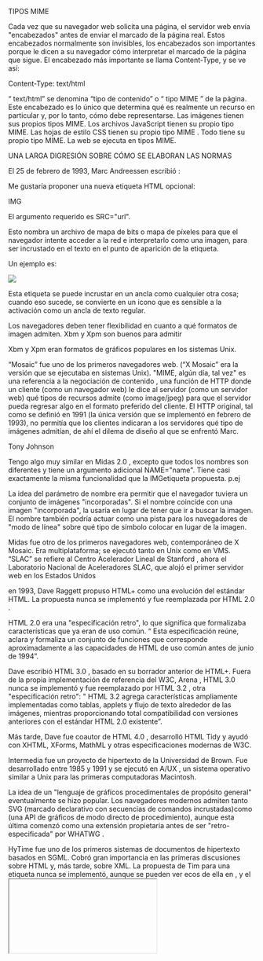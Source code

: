 TIPOS MIME 

Cada vez que su navegador web solicita una página, el servidor web envía "encabezados" antes de enviar el marcado de la página real.
Estos encabezados normalmente son invisibles, los encabezados son importantes porque le dicen a su navegador cómo interpretar el marcado de la página que sigue. 
El encabezado más importante se llama Content-Type, y se ve así:

Content-Type: text/html

“ text/html” se denomina “tipo de contenido” o “ tipo MIME ” de la página. Este encabezado es lo único que determina qué es realmente un recurso en particular y,
por lo tanto, cómo debe representarse. Las imágenes tienen sus propios tipos MIME. Los archivos JavaScript tienen su propio tipo MIME. 
Las hojas de estilo CSS tienen su propio tipo MIME . Todo tiene su propio tipo MIME. La web se ejecuta en tipos MIME.

UNA LARGA DIGRESIÓN SOBRE CÓMO SE ELABORAN LAS NORMAS


El 25 de febrero de 1993, Marc Andreessen escribió :

Me gustaría proponer una nueva etiqueta HTML opcional:

IMG

El argumento requerido es SRC="url".

Esto nombra un archivo de mapa de bits o mapa de píxeles para que el navegador intente acceder a la red e interpretarlo como una imagen, para ser incrustado en 
el texto en el punto de aparición de la etiqueta.

Un ejemplo es:

<IMG SRC="file://foobar.com/foo/bar/blargh.xbm">

Esta etiqueta se puede incrustar en un ancla como cualquier otra cosa; cuando eso sucede, se convierte en un icono que es sensible a la activación como un
ancla de texto regular.

Los navegadores deben tener flexibilidad en cuanto a qué formatos de imagen admiten. Xbm y Xpm son buenos para admitir

Xbm y Xpm eran formatos de gráficos populares en los sistemas Unix.

“Mosaic” fue uno de los primeros navegadores web. (“X Mosaic” era la versión que se ejecutaba en sistemas Unix).
"MIME, algún día, tal vez" es una referencia a la negociación de contenido , una función de HTTP donde un cliente (como un navegador web) le dice al servidor
(como un servidor web) qué tipos de recursos admite (como image/jpeg) para que el servidor pueda regresar algo en el formato preferido del cliente.
El HTTP original, tal como se definió en 1991 (la única versión que se implementó en febrero de 1993), no permitía que los clientes indicaran a los servidores
qué tipo de imágenes admitían, de ahí el dilema de diseño al que se enfrentó Marc.

Tony Johnson

Tengo algo muy similar en Midas 2.0 , excepto que todos los nombres son diferentes y tiene un argumento adicional NAME="name". 
Tiene casi exactamente la misma funcionalidad que la IMGetiqueta propuesta. p.ej

<ICON name="NoEntry" href="http://note/foo/bar/NoEntry.xbm">

La idea del parámetro de nombre era permitir que el navegador tuviera un conjunto de imágenes "incorporadas". Si el nombre coincide con una imagen "incorporada", 
la usaría en lugar de tener que ir a buscar la imagen. El nombre también podría actuar como una pista para los navegadores de "modo de línea" sobre qué tipo de 
símbolo colocar en lugar de la imagen.

Midas fue otro de los primeros navegadores web, contemporáneo de X Mosaic. Era multiplataforma; se ejecutó tanto en Unix como en VMS. “SLAC” se refiere al 
Centro Acelerador Lineal de Stanford , ahora el Laboratorio Nacional de Aceleradores SLAC, que alojó el primer servidor web en los Estados Unidos

en 1993, Dave Raggett propuso HTML+ como una evolución del estándar HTML. La propuesta nunca se implementó y fue reemplazada por HTML 2.0 . 

HTML 2.0 era una "especificación retro", lo que significa que formalizaba características que ya eran de uso común. “ Esta especificación reúne, aclara y
formaliza un conjunto de funciones que corresponde aproximadamente a las capacidades de HTML de uso común antes de junio de 1994”.

Dave escribió HTML 3.0 , basado en su borrador anterior de HTML+. Fuera de la propia implementación de referencia del W3C, Arena , HTML 3.0 nunca se implementó y 
fue reemplazado por HTML 3.2 , otra "especificación retro": " HTML 3.2 agrega características ampliamente implementadas como tablas, applets y flujo de texto 
alrededor de las imágenes, mientras proporcionando total compatibilidad con versiones anteriores con el estándar HTML 2.0 existente”.

Más tarde, Dave fue coautor de HTML 4.0 , desarrolló HTML Tidy y ayudó con XHTML, XForms, MathML y ​​otras especificaciones modernas de W3C.


Intermedia fue un proyecto de hipertexto de la Universidad de Brown. Fue desarrollado entre 1985 y 1991 y se ejecutó en A/UX , un sistema operativo similar a Unix para las primeras computadoras Macintosh.

La idea de un "lenguaje de gráficos procedimentales de propósito general" eventualmente se hizo popular. Los navegadores modernos admiten tanto SVG (marcado 
declarativo con secuencias de comandos incrustadas)como <canvas>(una API de gráficos de modo directo de procedimiento), aunque esta última comenzó como una 
extensión propietaria antes de ser "retro-especificada" por WHATWG .

HyTime fue uno de los primeros sistemas de documentos de hipertexto basados en SGML. Cobró gran importancia en las primeras discusiones sobre HTML y, más tarde,
sobre XML.
La propuesta de Tim para una <INCLUDE> etiqueta nunca se implementó, aunque se pueden ver ecos de ella en <object>, <embed>y el <iframe> elemento.


UNA LINEA ININTERRUMPIDA 
  
--HTTP todavía existe. HTTP evolucionó con éxito de 0.9 a 1.0 y luego a 1.1. Y aún así evoluciona.
--HTML siempre ha sido una conversación entre los creadores de navegadores, los autores, los expertos en estándares y otras personas que acaban de aparecer y les gusta hablar sobre corchetes angulares. La mayoría de las versiones exitosas de HTML han sido "retro-specs", poniéndose al día con el mundo y al mismo tiempo tratando de empujarlo en la dirección correcta.

  
UNA LÍNEA DE TIEMPO DEL DESARROLLO DE HTML DE 1997 A 2004

--En diciembre de 1997, el World Wide Web Consortium (W3C) publicó HTML 4.0 y cerró rápidamente el Grupo de trabajo de HTML.
--comenzar de nuevo con la próxima generación de HTML basada en un conjunto de conjuntos de etiquetas XML.
--Su primer paso, en diciembre de 1998, fue un borrador de una especificación provisional que simplemente reformulaba HTML en XML sin agregar nuevos elementos o atributos
--En agosto de 1999, el mismo HTML Working Group publicó un primer borrador de XHTML Extended Forms.
--" XHTML Extended Forms" pasó a llamarse "XForms" y se trasladó a su propio grupo de trabajo
--En mayo de 2001, publicaron la primera edición de XHTML 1.1 , que agregó solo algunas características menores además de XHTML 1.0, pero también eliminó la laguna del "Apéndice C". A partir de la versión 1.1, todos los documentos XHTML debían servirse con un tipo MIMEapplication/xhtml+xml de.

TODO LO QUE SABES SOBRE XHTML ESTÁ MAL
  
--Los navegadores siempre han sido "perdonadores" con HTML . Si crea una página HTML pero olvida la </head>etiqueta, los navegadores mostrarán la página de todos modos. 
--Según algunas estimaciones, más del 99% de las páginas HTML en la web hoy en día tienen al menos un error. Pero debido a que estos errores no hacen que los navegadores muestren mensajes de error visibles, nadie los corrige.
--XML , publicado en 1997, rompió con la tradición de perdonar a los clientes y exigió que todos los programas que consumieran XML debían tratar los llamados errores de "bien formado" como fatales.
--"Usen algo que se parezca a la sintaxis XHTML , pero siga sirviéndolo con el tipo text/html MIME". Y eso es exactamente lo que hicieron miles de desarrolladores web: "actualizaron" a la sintaxis XHTML pero siguieron sirviéndola con un text/html MIME tipo.

--Cualquier página servida con un tipo MIME de, independientemente del tipo de documento, la sintaxis o el estilo de codificación, se analizará utilizando un analizador HTMLtext/html "perdonador" , ignorando silenciosamente cualquier error de marcado y nunca alertando a los usuarios finales (ni a nadie más) incluso si la página está técnicamente roto.
  
UNA VISIÓN COMPETITIVA
  
En junio de 2004, el W3C realizó el Taller sobre Aplicaciones Web y Documentos Compuestos .
Un grupo de partes interesadas, incluida la Fundación Mozilla y Opera Software, hizo una presentación sobre su visión competitiva del futuro de la web: una evolución del estándar HTML 4 existente para incluir nuevas funciones para los desarrolladores de aplicaciones web modernas.
Un grupo de partes interesadas, incluida la Fundación Mozilla y Opera Software, hizo una presentación sobre su visión competitiva del futuro de la web: una evolución del estándar HTML 4 existente para incluir nuevas funciones para los desarrolladores de aplicaciones web modernas.
  
Los siguientes siete principios representan lo que creemos que son los requisitos más críticos

---Compatibilidad con versiones anteriores, ruta de migración clara:Las tecnologías de aplicaciones web deben basarse en tecnologías con las que los autores estén familiarizados
---Manejo de errores bien definido:El manejo de errores en las aplicaciones web debe definirse con un nivel de detalle en el que los agentes de usuario no tengan que inventar sus propios mecanismos de manejo de errores
---Los usuarios no deben estar expuestos a errores de autoría:Las especificaciones deben especificar el comportamiento exacto de recuperación de errores para cada escenario de error posible. 
---Uso práctico:Cada característica que entra en las especificaciones de las aplicaciones web debe estar justificada por un caso de uso práctico.
---Uso práctico: Cada característica que entra en las especificaciones de las aplicaciones web debe estar justificada por un caso de uso práctico.
---Se debe evitar la creación de perfiles específicos del dispositivo:Los autores deberían poder depender de que se implementen las mismas funciones en las versiones de escritorio y móvil de la misma AU.
---Proceso abierto:Las aplicaciones web serán el núcleo de la web, y su desarrollo también debe tener lugar al aire libre.
  
¿QUÉ GRUPO DE TRABAJO?
  
El Grupo de Trabajo de Tecnología de Aplicaciones de Hipertexto Web es una colaboración flexible, no oficial y abierta de fabricantes de navegadores Web y partes interesadas. 
El grupo tiene como objetivo desarrollar especificaciones basadas en HTML y tecnologías relacionadas para facilitar el despliegue de aplicaciones web interoperables, con la intención de enviar los resultados a una organización de estándares.
El enfoque principal hasta este punto ha sido ampliar los formularios HTML4 para admitir las funciones solicitadas por los autores, sin romper la compatibilidad con versiones anteriores del contenido existente.
El grupo de trabajo WHAT decidió adoptar un enfoque diferente: documentar los algoritmos de manejo de errores "perdonadores" que los navegadores realmente usaban.
El grupo de trabajo WHAT documentó con éxito cómo analizar HTML de una manera que sea compatible con el contenido web existente.
Una especificación, inicialmente denominada Web Forms 2.0 , que agregaba nuevos tipos de controles a los formularios HTML . 
Un borrador de especificación llamado "Aplicaciones web 1.0", que incluía importantes características nuevas como un lienzo de dibujo en modo directo y soporte nativo para audio y video sin complementos.

VOLVER AL W3C

En octubre de 2006, Tim Berners-Lee, el fundador del propio W3C, anunció que el W3C trabajaría junto con el grupo de trabajo WHAT para desarrollar HTML .
El plan es constituir un grupo HTML completamente nuevo. A diferencia del anterior, este se encargará de realizar mejoras incrementales en HTML, así como también en xHTML paralelo.
Es importante mantener HTML de forma incremental, así como continuar la transición a un mundo bien formado y desarrollar más poder en ese mundo.
Una de las primeras cosas que decidió el grupo de trabajo de HTML del W3C, recientemente renovado, fue cambiar el nombre de "Aplicaciones web 1.0" a "HTML5".

